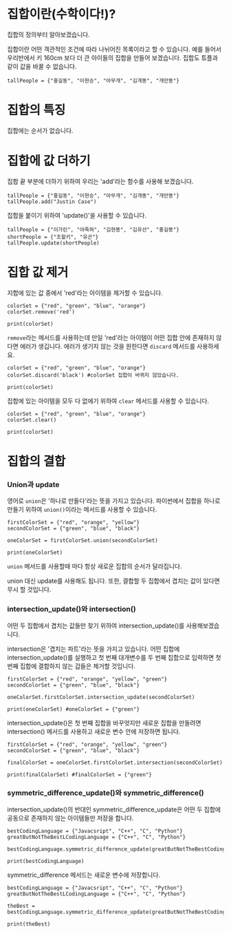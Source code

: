 # 집합이란(수학이다!)?
집합의 정의부터 알아보겠습니다.

집합이란 어떤 객관적인 조건에 따라 나뉘어진 목록이라고 할 수 있습니다. 예를 들어서 우리반에서 키 160cm 보다 더 큰 아이들의 집합을 만들어 보겠습니다. 집합도 튜플과 같이 값을 바꿀 수 없습니다.

```
tallPeople = {"홍길동", "이현승", "아무개", "김개똥", "개만똥"}
```

# 집합의 특징
집합에는 순서가 없습니다.

# 집합에 값 더하기
집합 끝 부분에 더하기 위하여 우리는 'add'라는 함수를 사용해 보겠습니다.

```
tallPeople = {"홍길동", "이현승", "아무개", "김개똥", "개만똥"}
tallPeople.add("Justin Case")
```

집합을 붙이기 위하여 'update()'을 사용할 수 있습니다.

```
tallPeople = {"이가린", "야죽혀", "김현똥", "김유선", "홍길똥"}
shortPeople = {"조할키", "유곤"}
tallPeople.update(shortPeople)
```

# 집합 값 제거
지합에 있는 값 중에서 'red'라는 아이템을 제거할 수 있습니다.

```
colorSet = {"red", "green", "blue", "orange"}
colorSet.remove('red')

print(colorSet)
```

`remove`라는 메서드를 사용하는데 만일 'red'라는 아이템이 어떤 집합 안에 존재하지 않다면 에러가 생깁니다. 에러가 생기지 않는 것을 원한다면 `discard` 메서드를 사용하세요.

```
colorSet = {"red", "green", "blue", "orange"}
colorSet.discard('black') #colorSet 집합이 바뀌지 않았습니다.

print(colorSet)
```

집합에 있는 아이템을 모두 다 없에기 위하여  `clear` 메서드를 사용할 수 있습니다.

```
colorSet = {"red", "green", "blue", "orange"}
colorSet.clear()

print(colorSet)
```

# 집합의 결합
### Union과 update
영어로 `union`은 '하나로 만들다'라는 뜻을 가지고 있습니다. 파이썬에서 집합을 하나로 만들기 위하여 `union()`이라는 메서드를 사용할 수 있습니다.

```
firstColorSet = {"red", "orange", "yellow"}
secondColorSet = {"green", "blue", "black"}

oneColorSet = firstColorSet.union(secondColorSet)

print(oneColorSet)
```

`union` 메서드를 사용할때 마다 항상 새로운 집합의 순서가 달라집니다.

union 대신 update를 사용해도 됩니다. 또한, 결합할 두 집합에서 겹치는 값이 있다면 무시 할 것입니다.

### intersection_update()와 intersection()
어떤 두 집합에서 겹치는 값들만 찾기 위하여 intersection_update()를 사용해보겠습니다.

intersection은 '겹치는 파트'라는 뜻을 가지고 있습니다. 어떤 집합에 intersection_update()를 실행하고 첫 번째 대개변수를 두 번째 집합으로 입력하면 첫 번째 집합에 결합하지 않는 갑들은 제거할 것입니다.

```
firstColorSet = {"red", "orange", "yellow", "green"}
secondColorSet = {"green", "blue", "black"}

oneColorSet.firstColorSet.intersection_update(secondColorSet)

print(oneColorSet) #oneColorSet = {"green"}
```

intersection_update()은 첫 번째 집합을 바꾸엇지만 새로운 집합을 만들려면 intersection() 메서드를 사용하고 새로운 변수 안에 저장하면 됩니다.

```
firstColorSet = {"red", "orange", "yellow", "green"}
secondColorSet = {"green", "blue", "black"}

finalColorSet = oneColorSet.firstColorSet.intersection(secondColorSet)

print(finalColorSet) #finalColorSet = {"green"}
```

### symmetric_difference_update()와 symmetric_difference()
intersection_update()의 반대인 symmetric_difference_update은 어떤 두 집합에 공동으로 존재하지 않는 아이템들만 저장을 합니다.

```
bestCodingLanguage = {"Javacsript", "C++", "C", "Python"}
greatButNotTheBestLCodingLanguage = {"C++", "C", "Python"}

bestCodingLanguage.symmetric_difference_update(greatButNotTheBestCodingLanguage)

print(bestCodingLanguage)
```

symmetric_difference 메서드는 새로운 변수에 저장합니다.

```
bestCodingLanguage = {"Javacsript", "C++", "C", "Python"}
greatButNotTheBestLCodingLanguage = {"C++", "C", "Python"}

theBest = bestCodingLanguage.symmetric_difference_update(greatButNotTheBestCodingLanguage)

print(theBest)
```
